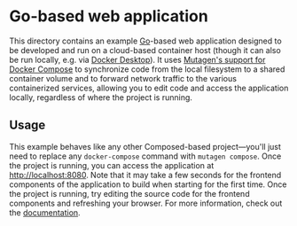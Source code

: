 # Go-based web application

This directory contains an example [Go](https://golang.org/)-based web
application designed to be developed and run on a cloud-based container host
(though it can also be run locally, e.g. via
[Docker Desktop](https://www.docker.com/products/docker-desktop)). It uses
[Mutagen's support for Docker Compose](https://mutagen.io/documentation/orchestration/compose)
to synchronize code from the local filesystem to a shared container volume and
to forward network traffic to the various containerized services, allowing you
to edit code and access the application locally, regardless of where the project
is running.


## Usage

This example behaves like any other Composed-based project—you'll just need to
replace any `docker-compose` command with `mutagen compose`. Once the project is
running, you can access the application at
[http://localhost:8080](http://localhost:8080). Note that it may take a few
seconds for the frontend components of the application to build when starting
for the first time. Once the project is running, try editing the source code for
the frontend components and refreshing your browser. For more information, check
out the [documentation](https://mutagen.io/documentation/orchestration/compose).
